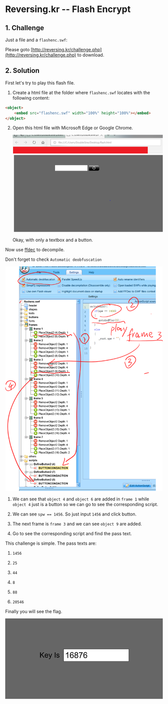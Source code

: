# Reversing.kr -- Flash Encrypt

## 1. Challenge

Just a file and a `flashenc.swf`:

Please goto [http://reversing.kr/challenge.php](http://reversing.kr/challenge.php) to download.

## 2. Solution

First let's try to play this flash file.

1. Create a html file at the folder where `flashenc.swf` locates with the following content:

```html
<object>
    <embed src="flashenc.swf" width="100%" height="100%"></embed>
</object>
```

2. Open this html file with Microsoft Edge or Google Chrome.

   ![](pic0.png)

   Okay, with only a textbox and a button.

Now use [ffdec](https://github.com/jindrapetrik/jpexs-decompiler) to decompile.

Don't forget to check `Automatic deobfuscation`

![](pic1.png)

1. We can see that `object 4` and `object 6` are added in `frame 1` while `object 4` just is a button so we can go to see the corresponding script.

2. We can see `spw == 1456`. So just input `1456` and click button.

3. The next frame is `frame 3` and we can see `object 9` are added. 

4. Go to see the corresponding script and find the pass text.

This challenge is simple. The pass texts are:

1. `1456`

2. `25`

3. `44`

4. `8`

5. `88`

6. `20546`

Finally you will see the flag.

![](pic2.png)
